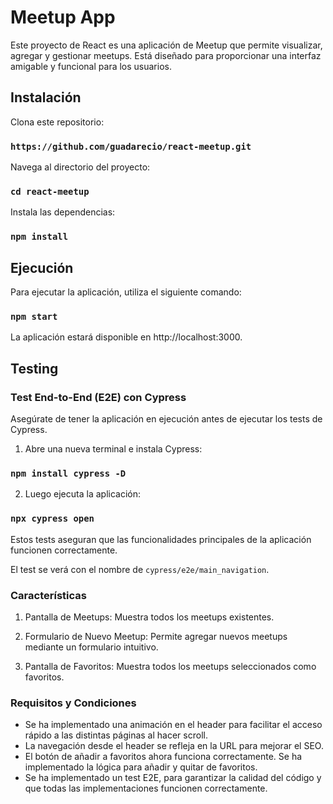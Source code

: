 # Meetup App

Este proyecto de React es una aplicación de Meetup que permite visualizar, agregar y gestionar meetups. Está diseñado para proporcionar una interfaz amigable y funcional para los usuarios.

## Instalación

Clona este repositorio:

### `https://github.com/guadarecio/react-meetup.git`

Navega al directorio del proyecto:

### `cd react-meetup`

Instala las dependencias:

### `npm install`

## Ejecución

Para ejecutar la aplicación, utiliza el siguiente comando:

### `npm start`

La aplicación estará disponible en http://localhost:3000.

## Testing

### Test End-to-End (E2E) con Cypress

Asegúrate de tener la aplicación en ejecución antes de ejecutar los tests de Cypress.

1. Abre una nueva terminal e instala Cypress:

### `npm install cypress -D`

2. Luego ejecuta la aplicación:

### `npx cypress open`

Estos tests aseguran que las funcionalidades principales de la aplicación funcionen correctamente.

El test se verá con el nombre de `cypress/e2e/main_navigation`.

### Características

1. Pantalla de Meetups: Muestra todos los meetups existentes.

2. Formulario de Nuevo Meetup: Permite agregar nuevos meetups mediante un formulario intuitivo.

3. Pantalla de Favoritos: Muestra todos los meetups seleccionados como favoritos.

### Requisitos y Condiciones

- Se ha implementado una animación en el header para facilitar el acceso rápido a las distintas páginas al hacer scroll.
- La navegación desde el header se refleja en la URL para mejorar el SEO.
- El botón de añadir a favoritos ahora funciona correctamente. Se ha implementado la lógica para añadir y quitar de favoritos.
- Se ha implementado un test E2E, para garantizar la calidad del código y que todas las implementaciones funcionen correctamente.
